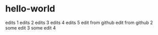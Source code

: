 # hello-world
edits 1
edits 2
edits 3
edits 4
edits 5
edit from github
edit from github 2
some edit 3
some edit 4
